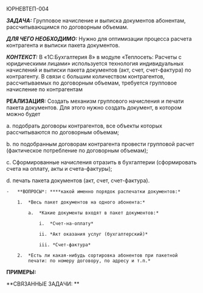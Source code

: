 ЮРНЕВТЕП-004

***ЗАДАЧА:*** Групповое начисление и выписка документов абонентам,
рассчитывающимся по договорным объемам.

***ДЛЯ ЧЕГО НЕОБХОДИМО:*** Нужно для оптимизации процесса расчета
контрагента и выписки пакета документов.

***КОНТЕКСТ:*** В «1С:Бухгалтерия 8» в модуле «Теплосеть: Расчеты с
юридическими лицами» используется технология индивидуальных начислений и
выписки пакета документов (акт, счет, счет-фактура) по контрагенту. В
связи с большим количеством контрагентов, рассчитываемых по договорным
объемам, требуется групповое начисление по контрагентам

**РЕАЛИЗАЦИЯ:** Создать механизм группового начисления и печати пакета
документов. Для этого нужно создать документ, в котором можно будет

a.  подобрать договоры контрагентов, все объекты которых рассчитываются
    по договорным объемам;

b.  по подобранным договорам контрагента провести групповой расчет
    (фактическое потребление по договорным объемам);

c.  Сформированные начисления отразить в бухгалтерии (сформировать счета
    на оплату, акты и счета-фактуры);

d.  печать пакета документов (акт, счет, счет-фактура).

    -   **ВОПРОСЫ*: ****какой именно порядок распечатки документов:*

        1.  *Весь пакет документов на одного абонента:*

            a.  *Какие документы входят в пакет документов:*

                i.  *Счет-на-оплату*

                ii. *Акт оказания услуг (бухгалтерский)*

                iii. *Счет-фактура*

        2.  *Есть ли какая-нибудь сортировка абонентов при пакетной
            печати: по номеру договору, по адресу и т.п.*

**ПРИМЕРЫ:**

**СВЯЗАННЫЕ ЗАДАЧИ: **
